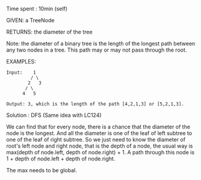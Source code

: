 Time spent : 10min (self)

GIVEN: a TreeNode

RETURNS: the diameter of the tree

Note: the diameter of a binary tree is the length of the longest path between any two nodes in a tree. This path may or may not pass through the root.

EXAMPLES:

```
Input:    1
         / \
        2   3
       / \     
      4   5    

Output: 3, which is the length of the path [4,2,1,3] or [5,2,1,3].
```



Solution : DFS (Same idea with LC124)

We can find that for every node, there is a chance that the diameter of the node is the longest. And all the diameter is one of the leaf of left subtree to one of the leaf of right subtree. So we just need to know the diameter of root's left node and right node, that is the depth of a node, the usual way is max(depth of node.left, depth of node.right) + 1. A path through this node is 1 + depth of node.left + depth of node.right.

The max needs to be global.